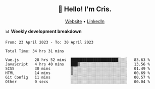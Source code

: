 
<h2 align="center">👋 Hello! I'm Cris.</h2>
<p align="center">
  <a href="https://www.criscunas.dev">Website</a> •
  <a href="https://www.linkedin.com/in/cristophercunas/">LinkedIn</a> 
</p>


📊 **Weekly development breakdown**
<!--START_SECTION:waka-->

```text
From: 23 April 2023 - To: 30 April 2023

Total Time: 34 hrs 31 mins

Vue.js       28 hrs 52 mins  █████████████████████░░░░   83.63 %
JavaScript   4 hrs 40 mins   ███▒░░░░░░░░░░░░░░░░░░░░░   13.56 %
SCSS         30 mins         ▒░░░░░░░░░░░░░░░░░░░░░░░░   01.49 %
HTML         14 mins         ▒░░░░░░░░░░░░░░░░░░░░░░░░   00.69 %
Git Config   11 mins         ░░░░░░░░░░░░░░░░░░░░░░░░░   00.57 %
Other        0 secs          ░░░░░░░░░░░░░░░░░░░░░░░░░   00.04 %
```

<!--END_SECTION:waka-->
